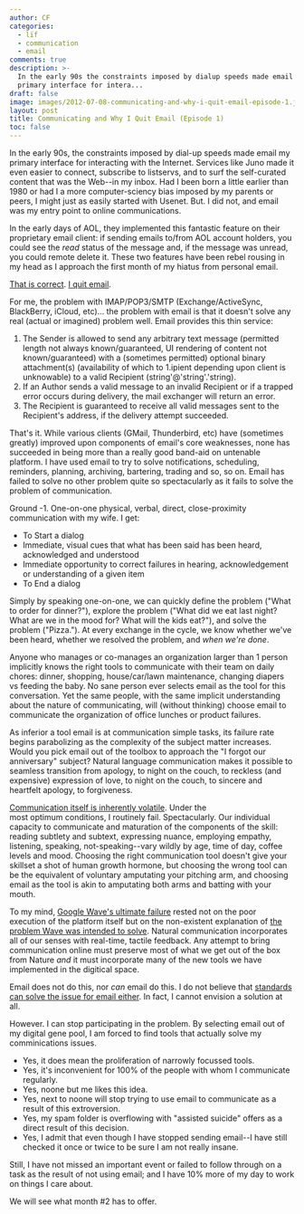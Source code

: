 ```yaml
---
author: CF
categories:
  - lïf
  - communication
  - email
comments: true
description: >-
  In the early 90s the constraints imposed by dialup speeds made email my
  primary interface for intera...
draft: false
image: images/2012-07-08-communicating-and-why-i-quit-email-episode-1.jpg
layout: post
title: Communicating and Why I Quit Email (Episode 1)
toc: false
---
```

    
In the early 90s, the constraints imposed by dial-up speeds made email my primary interface for interacting with the Internet. Services like Juno made it even easier to connect, subscribe to listservs, and to surf the self-curated content that was the Web--in my inbox. Had I been born a little earlier than 1980 or had I a more computer-sciency bias imposed by my parents or peers, I might just as easily started with Usenet. But. I did not, and email was my entry point to online communications.    
    
In the early days of AOL, they implemented this fantastic feature on their proprietary email client: if sending emails to/from AOL account holders, you could see the _read_ status of the message and, if the message was unread, you could remote delete it. These two features have been rebel rousing in my head as I approach the first month of my hiatus from personal email.    
    
[That is correct](http://www.theatlantic.com/business/archive/2011/12/the-case-for-banning-email-at-work/249252/). [I quit email](http://techcrunch.com/2011/07/06/i-wouldnt-say-ive-been-missing-it/).    
    
For me, the problem with IMAP/POP3/SMTP (Exchange/ActiveSync, BlackBerry, iCloud, etc)... the problem with email is that it doesn't solve any real (actual or imagined) problem well. Email provides this thin service:    
    
1. The Sender is allowed to send any arbitrary text message (permitted length not always known/guaranteed, UI rendering of content not known/guaranteed) with a (sometimes permitted) optional binary attachment(s) (availability of which to 1.ipient depending upon client is unknowable) to a valid Recipient (string'@'string'.'string).    
1. If an Author sends a valid message to an invalid Recipient or if a trapped error occurs during delivery, the mail exchanger will return an error.    
1. The Recipient is guaranteed to receive all valid messages sent to the Recipient's address, if the delivery attempt succeeded.    
    
That's it. While various clients (GMail, Thunderbird, etc) have (sometimes greatly) improved upon components of email's core weaknesses, none has succeeded in being more than a really good band-aid on untenable platform. I have used email to try to solve notifications, scheduling, reminders, planning, archiving, bartering, trading and so, so on. Email has failed to solve no other problem quite so spectacularly as it fails to solve the problem of communication.    
    
Ground -1. One-on-one physical, verbal, direct, close-proximity communication with my wife. I get:    
    
- To Start a dialog    
- Immediate, visual cues that what has been said has been heard, acknowledged and understood    
- Immediate opportunity to correct failures in hearing, acknowledgement or understanding of a given item    
- To End a dialog    
    
Simply by speaking one-on-one, we can quickly define the problem ("What to order for dinner?"), explore the problem ("What did we eat last night? What are we in the mood for? What will the kids eat?"), and solve the problem ("Pizza."). At every exchange in the cycle, we know whether we've been heard, whether we resolved the problem, and _when we're done_.    
    
Anyone who manages or co-manages an organization larger than 1 person implicitly knows the right tools to communicate with their team on daily chores: dinner, shopping, house/car/lawn maintenance, changing diapers vs feeding the baby. No sane person ever selects email as the tool for this conversation. Yet the same people, with the same implicit understanding about the nature of communicating, will (without thinking) choose email to communicate the organization of office lunches or product failures.    
    
As inferior a tool email is at communication simple tasks, its failure rate begins parabolizing as the complexity of the subject matter increases. Would you pick email out of the toolbox to approach the "I forgot our anniversary" subject? Natural language communication makes it possible to seamless transition from apology, to night on the couch, to reckless (and expensive) expression of love, to night on the couch, to sincere and heartfelt apology, to forgiveness.    
    
[Communication itself is inherently volatile](http://en.wikipedia.org/wiki/Double_bind). Under the most optimum conditions, I routinely fail. Spectacularly. Our individual capacity to communicate and maturation of the components of the skill: reading subtlety and subtext, expressing nuance, employing empathy, listening, speaking, not-speaking--vary wildly by age, time of day, coffee levels and mood. Choosing the right communication tool doesn't give your skillset a shot of human growth hormone, but choosing the wrong tool can be the equivalent of voluntary amputating your pitching arm, and choosing email as the tool is akin to amputating both arms and batting with your mouth.    
    
To my mind, [Google Wave's ultimate failure](http://punetech.com/the-rise-and-fall-of-google-wave/) rested not on the poor execution of the platform itself but on the non-existent explanation of [the problem Wave was intended to solve](http://danieltenner.com/posts/0012-google-wave.html). Natural communication incorporates all of our senses with real-time, tactile feedback. Any attempt to bring communication online must preserve most of what we get out of the box from Nature _and_ it must incorporate many of the new tools we have implemented in the digitical space.    
    
Email does not do this, nor _can_ email do this. I do not believe that [standards can solve the issue for email either](http://xkcd.com/927/). In fact, I cannot envision a solution at all.    
    
However. I can stop participating in the problem. By selecting email out of my digital gene pool, I am forced to find tools that actually solve my comminications issues.    
    
- Yes, it does mean the proliferation of narrowly focussed tools.    
- Yes, it's inconvenient for 100% of the people with whom I communicate regularly.    
- Yes, noone but me likes this idea.    
- Yes, next to noone will stop trying to use email to communicate as a result of this extroversion.    
- Yes, my spam folder is overflowing with "assisted suicide" offers as a direct result of this decision.    
- Yes, I admit that even though I have stopped sending email--I have still checked it once or twice to be sure I am not really insane.    
    
Still, I have not missed an important event or failed to follow through on a task as the result of not using email; and I have 10% more of my day to work on things I care about.    
    
We will see what month #2 has to offer.    
